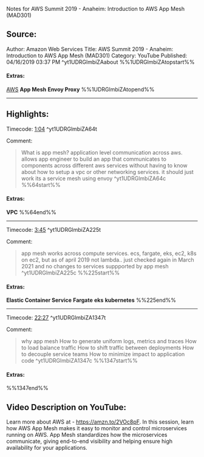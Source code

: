 Notes for AWS Summit 2019 - Anaheim: Introduction to AWS App Mesh (MAD301)

## Source:
Author: Amazon Web Services
Title: AWS Summit 2019 - Anaheim: Introduction to AWS App Mesh (MAD301)
Category: YouTube
Published: 04/16/2019 03:37 PM
 ^yt1UDRGlmbiZAabout
%%1UDRGlmbiZAtopstart%%
#### Extras:
[AWS](/knowledge/AWS.md) **App Mesh** **Envoy Proxy**
%%1UDRGlmbiZAtopend%%

-----
## Highlights:

Timecode: [1:04](https://www.youtube.com/watch?v=1UDRGlmbiZA&t=64) ^yt1UDRGlmbiZA64t

Comment: 
>What is app mesh? application level communication across aws. allows app engineer to build an app that communicates to components across different aws services without having to know about how to setup a vpc or other networking services. it should just work
>its a service mesh using envoy ^yt1UDRGlmbiZA64c
%%64start%%
#### Extras:
**VPC**
%%64end%%


-----
Timecode: [3:45](https://www.youtube.com/watch?v=1UDRGlmbiZA&t=225) ^yt1UDRGlmbiZA225t

Comment: 
>app mesh works across compute services. ecs, fargate, eks, ec2, k8s on ec2, but as of april 2019 not lambda.. just checked again in March 2021 and no changes to services suppported by app mesh ^yt1UDRGlmbiZA225c
%%225start%%
#### Extras:
**Elastic Container Service** **Fargate** **eks** **kubernetes**
%%225end%%


-----
Timecode: [22:27](https://www.youtube.com/watch?v=1UDRGlmbiZA&t=1347) ^yt1UDRGlmbiZA1347t

Comment: 
>why app mesh
>How to generate uniform logs, metrics and traces
>How to load balance traffic
>How to shift traffic between deployments
>How to decouple service teams
>How to minimize impact to application code ^yt1UDRGlmbiZA1347c
%%1347start%%
#### Extras:

%%1347end%%


## Video Description on YouTube:
Learn more about AWS at - https://amzn.to/2VOc8pF.
In this session, learn how AWS App Mesh makes it easy to monitor and control microservices running on AWS. App Mesh standardizes how the microservices communicate, giving end-to-end visibility and helping ensure high availability for your applications.